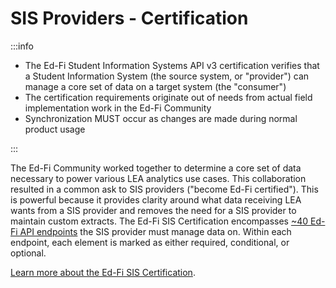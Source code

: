 # SIS Providers - Certification

:::info

* The Ed-Fi Student Information Systems API v3 certification verifies that a Student Information System (the source system, or "provider") can manage a core set of data on a target system (the "consumer")
* The certification requirements originate out of needs from actual field implementation work in the Ed-Fi Community
* Synchronization MUST occur as changes are made during normal product usage

:::

The Ed-Fi Community worked together to determine a core set of data necessary to power various LEA analytics use cases. This collaboration resulted in a common ask to SIS providers ("become Ed-Fi certified"). This is powerful because it provides clarity around what data receiving LEA wants from a SIS provider and removes the need for a SIS provider to maintain custom extracts. The Ed-Fi SIS Certification encompasses [~40 Ed-Fi API endpoints](https://techdocs.ed-fi.org/display/EDFICERT/Student+Information+Systems+API+v3+Certification+-+Test+Scenarios#StudentInformationSystemsAPIv3CertificationTestScenarios-TestScenarios-TransactionalTestCases:~:text=in%20the%20API.-,Required%20API%20Resources,-For%20each%20API) the SIS provider must manage data on. Within each endpoint, each element is marked as either required, conditional, or optional.

[Learn more about the Ed-Fi SIS Certification](https://edfi.atlassian.net/wiki/display/EDFICERT/Ed-Fi+Student+Information+Systems+API+v3+Certification).
